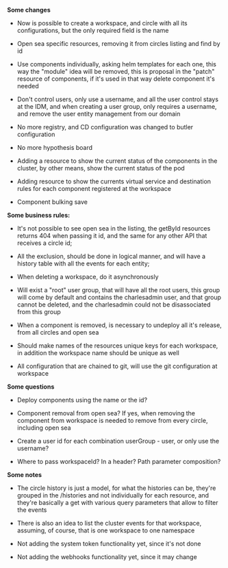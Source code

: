 **Some changes**

- Now is possible to create a workspace, and circle with all its configurations, but the only required field is the name

- Open sea specific resources, removing it from circles listing and find by id

- Use components individually, asking helm templates for each one, this way the "module" idea will be removed, this is
  proposal in the "patch" resource of components, if it's used in that way delete component it's needed

- Don't control users, only use a username, and all the user control stays at the IDM, and when creating a user group,
  only requires a username, and remove the user entity management from our domain

- No more registry, and CD configuration was changed to butler configuration

- No more hypothesis board

- Adding a resource to show the current status of the components in the cluster, by other means, show the current status
  of the pod

- Adding resource to show the currents virtual service and destination rules for each component registered at the
  workspace

- Component bulking save

**Some business rules:**

- It's not possible to see open sea in the listing, the getById resources returns 404 when passing it id, and the same
  for any other API that receives a circle id;

- All the exclusion, should be done in logical manner, and will have a history table with all the events for each
  entity;

- When deleting a workspace, do it asynchronously

- Will exist a "root" user group, that will have all the root users, this group will come by default and contains the
  charlesadmin user, and that group cannot be deleted, and the charlesadmin could not be disassociated from this group

- When a component is removed, is necessary to undeploy all it's release, from all circles and open sea

- Should make names of the resources unique keys for each workspace, in addition the workspace name should be unique as
  well

- All configuration that are chained to git, will use the git configuration at workspace

**Some questions**

- Deploy components using the name or the id?

- Component removal from open sea? If yes, when removing the component from workspace is needed to remove from every
  circle, including open sea

- Create a user id for each combination userGroup - user, or only use the username?

- Where to pass workspaceId? In a header? Path parameter composition?

**Some notes**

- The circle history is just a model, for what the histories can be, they're grouped in the /histories and not
  individually for each resource, and they're basically a get with various query parameters that allow to filter the
  events

- There is also an idea to list the cluster events for that workspace, assuming, of course, that is one workspace to one
  namespace

- Not adding the system token functionality yet, since it's not done

- Not adding the webhooks functionality yet, since it may change